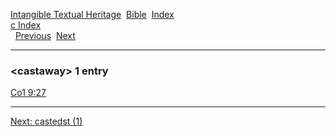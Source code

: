 [Intangible Textual Heritage](../../index)  [Bible](../index) 
[Index](index)   
[c Index](_c_)  
  [Previous](c01947)  [Next](c01949) 

------------------------------------------------------------------------

### &lt;castaway&gt; 1 entry

[Co1 9:27](../kjv/co1009.htm#027)  

------------------------------------------------------------------------

[Next: castedst (1)](c01949)

